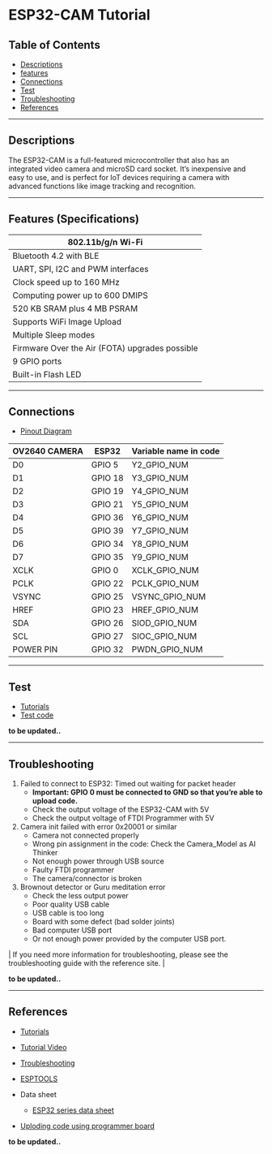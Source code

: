 # ESP32-CAM Tutorial

## Table of Contents

-   [Descriptions](#descriptions)
-   [features](#features)
-   [Connections](#connections)
-   [Test](#test-code)
-   [Troubleshooting](#troubleshooting)
-   [References](#references)

---

## Descriptions

The ESP32-CAM is a full-featured microcontroller that also has an integrated video camera and microSD card socket. It’s inexpensive and easy to use, and is perfect for IoT devices requiring a camera with advanced functions like image tracking and recognition.

---

## Features (Specifications)

| 802.11b/g/n Wi-Fi                              |
| ---------------------------------------------- |
| Bluetooth 4.2 with BLE                         |
| UART, SPI, I2C and PWM interfaces              |
| Clock speed up to 160 MHz                      |
| Computing power up to 600 DMIPS                |
| 520 KB SRAM plus 4 MB PSRAM                    |
| Supports WiFi Image Upload                     |
| Multiple Sleep modes                           |
| Firmware Over the Air (FOTA) upgrades possible |
| 9 GPIO ports                                   |
| Built-in Flash LED                             |

---

## Connections

-   [Pinout Diagram](https://randomnerdtutorials.com/esp32-cam-ai-thinker-pinout/)

| OV2640 CAMERA | ESP32   | Variable name in code |
| ------------- | ------- | --------------------- |
| D0            | GPIO 5  | Y2_GPIO_NUM           |
| D1            | GPIO 18 | Y3_GPIO_NUM           |
| D2            | GPIO 19 | Y4_GPIO_NUM           |
| D3            | GPIO 21 | Y5_GPIO_NUM           |
| D4            | GPIO 36 | Y6_GPIO_NUM           |
| D5            | GPIO 39 | Y7_GPIO_NUM           |
| D6            | GPIO 34 | Y8_GPIO_NUM           |
| D7            | GPIO 35 | Y9_GPIO_NUM           |
| XCLK          | GPIO 0  | XCLK_GPIO_NUM         |
| PCLK          | GPIO 22 | PCLK_GPIO_NUM         |
| VSYNC         | GPIO 25 | VSYNC_GPIO_NUM        |
| HREF          | GPIO 23 | HREF_GPIO_NUM         |
| SDA           | GPIO 26 | SIOD_GPIO_NUM         |
| SCL           | GPIO 27 | SIOC_GPIO_NUM         |
| POWER PIN     | GPIO 32 | PWDN_GPIO_NUM         |

---

## Test

-   [Tutorials](https://randomnerdtutorials.com/esp32-cam-video-streaming-web-server-camera-home-assistant/)
-   [Test code](test/ESP32-CAM.ino)

**to be updated..**

---

## Troubleshooting

1. Failed to connect to ESP32: Timed out waiting for packet header
    - <strong>Important: GPIO 0 must be connected to GND so that you’re able to upload code.</strong>
    - Check the output voltage of the ESP32-CAM with 5V
    - Check the output voltage of FTDI Programmer with 5V
2. Camera init failed with error 0x20001 or similar
    - Camera not connected properly
    - Wrong pin assignment in the code: Check the Camera_Model as AI Thinker
    - Not enough power through USB source
    - Faulty FTDI programmer
    - The camera/connector is broken
3. Brownout detector or Guru meditation error
    - Check the less output power
    - Poor quality USB cable
    - USB cable is too long
    - Board with some defect (bad solder joints)
    - Bad computer USB port
    - Or not enough power provided by the computer USB port.

| If you need more information for troubleshooting, please see the troubleshooting guide with the reference site. |

**to be updated..**

---

## References

-   [Tutorials](https://randomnerdtutorials.com/esp32-cam-take-photo-display-web-server/)

-   [Tutorial Video](https://youtu.be/MicAM_A0_lU)

-   [Troubleshooting](https://randomnerdtutorials.com/esp32-cam-troubleshooting-guide/)

-   [ESPTOOLS](https://github.com/espressif/esptool)

-   Data sheet

    -   [ESP32 series data sheet](https://www.mouser.com/datasheet/2/891/esp-wroom-32_datasheet_en-1223836.pdf)

-   [Uploding code using programmer board](https://randomnerdtutorials.com/upload-code-esp32-cam-mb-usb/)

**to be updated..**
